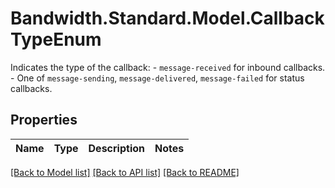 # Bandwidth.Standard.Model.CallbackTypeEnum
Indicates the type of the callback: - `message-received` for inbound callbacks. - One of `message-sending`, `message-delivered`, `message-failed` for status callbacks. 

## Properties

Name | Type | Description | Notes
------------ | ------------- | ------------- | -------------

[[Back to Model list]](../README.md#documentation-for-models) [[Back to API list]](../README.md#documentation-for-api-endpoints) [[Back to README]](../README.md)


